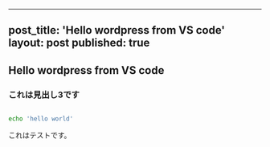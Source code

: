 ----
post_title: 'Hello wordpress from VS code'
layout: post
published: true
---

## Hello wordpress from VS code

### これは見出し3です

```bash

echo 'hello world'

```

これはテストです。
